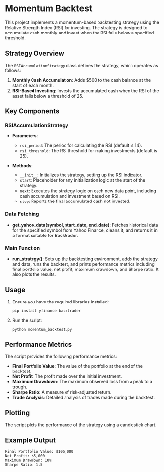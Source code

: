 # Momentum Backtest

This project implements a momentum-based backtesting strategy using the Relative Strength Index (RSI) for investing. The strategy is designed to accumulate cash monthly and invest when the RSI falls below a specified threshold.

## Strategy Overview

The `RSIAccumulationStrategy` class defines the strategy, which operates as follows:
1. **Monthly Cash Accumulation**: Adds $500 to the cash balance at the start of each month.
2. **RSI-Based Investing**: Invests the accumulated cash when the RSI of the asset falls below a threshold of 25.

## Key Components

### RSIAccumulationStrategy

- **Parameters**:
    - `rsi_period`: The period for calculating the RSI (default is 14).
    - `rsi_threshold`: The RSI threshold for making investments (default is 25).

- **Methods**:
    - `__init__`: Initializes the strategy, setting up the RSI indicator.
    - `start`: Placeholder for any initialization logic at the start of the strategy.
    - `next`: Executes the strategy logic on each new data point, including cash accumulation and investment based on RSI.
    - `stop`: Reports the final accumulated cash not invested.

### Data Fetching

- **get_yahoo_data(symbol, start_date, end_date)**: Fetches historical data for the specified symbol from Yahoo Finance, cleans it, and returns it in a format suitable for Backtrader.

### Main Function

- **run_strategy()**: Sets up the backtesting environment, adds the strategy and data, runs the backtest, and prints performance metrics including final portfolio value, net profit, maximum drawdown, and Sharpe ratio. It also plots the results.

## Usage

1. Ensure you have the required libraries installed:
     ```bash
     pip install yfinance backtrader
     ```

2. Run the script:
     ```bash
     python momentum_backtest.py
     ```

## Performance Metrics

The script provides the following performance metrics:
- **Final Portfolio Value**: The value of the portfolio at the end of the backtest.
- **Net Profit**: The profit made over the initial investment.
- **Maximum Drawdown**: The maximum observed loss from a peak to a trough.
- **Sharpe Ratio**: A measure of risk-adjusted return.
- **Trade Analysis**: Detailed analysis of trades made during the backtest.

## Plotting

The script plots the performance of the strategy using a candlestick chart.

## Example Output
```plaintext
Final Portfolio Value: $105,000
Net Profit: $5,000
Maximum Drawdown: 10%
Sharpe Ratio: 1.5
```